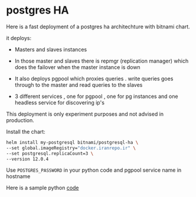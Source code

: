 # postgres HA 

Here is a fast deployment of a postgres ha architechture with bitnami chart.    

it deploys:   

* Masters and slaves instances 

* In those master and slaves there is repmgr (replication manager) which does the failover when the master instance is down

* It also deploys pgpool which proxies queries . write queries goes through to the master and read queries to the slaves 

* 3 different services , one for pgpool , one for pg instances and one headless service for discovering ip's    

This deployment is only experiment purposes and not advised in production.    

Install the chart: 
```bash
helm install my-postgresql bitnami/postgresql-ha \
--set global.imageRegistry="docker.iranrepo.ir" \
--set postgresql.replicaCount=3 \ 
--version 12.0.4
```

Use `POSTGRES_PASSWORD` in your python code and pgpool service name in hostname

Here is a sample python [code](./app.py)